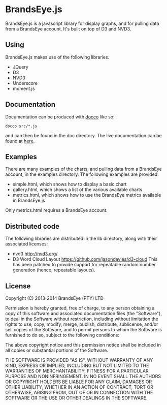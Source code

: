 # BrandsEye.js

BrandsEye.js is a javascript library for display graphs, and for pulling data from
a BrandsEye account. It's built on top of D3 and NVD3. 

## Using

BrandsEye.js makes use of the following libraries.

- JQuery
- D3
- NVD3
- Underscore
- moment.js

## Documentation

Documentation can be produced with [docco](http://jashkenas.github.io/docco/) like so:

    docco src/*.js

and can then be found in the doc directory. The live documentation can be found at 
[here](http://brandseye.github.io/brandseyejs/brandseye.html).

## Examples

There are many examples of the charts, and pulling data from a BrandsEye account, in the 
examples directory. The following examples are provided:

- simple.html, which shows how to display a basic chart
- gallery.html, which shows a list of the various available charts
- metrics.html, which shows how to use the BrandsEye metrics available in BrandsEye.js

Only metrics.html requires a BrandsEye account.

## Distributed code

The following libraries are distributed in the lib directory, along with their associated licenses:

- nvd3 http://nvd3.org/
- D3 Word Cloud Layout https://github.com/jasondavies/d3-cloud This has been patched to provide
  support for repeatable random number generation (hence, repeatable layouts).

## License

Copyright (C) 2013-2014 BrandsEye (PTY) LTD

Permission is hereby granted, free of charge, to any person obtaining a copy of this
software and associated documentation files (the "Software"), to deal in the Software
without restriction, including without limitation the rights to use, copy, modify,
merge, publish, distribute, sublicense, and/or sell copies of the Software, and to
permit persons to whom the Software is furnished to do so, subject to the following
conditions:

The above copyright notice and this permission notice shall be included in all
copies or substantial portions of the Software.

THE SOFTWARE IS PROVIDED "AS IS", WITHOUT WARRANTY OF ANY KIND, EXPRESS OR IMPLIED,
INCLUDING BUT NOT LIMITED TO THE WARRANTIES OF MERCHANTABILITY, FITNESS FOR A
PARTICULAR PURPOSE AND NONINFRINGEMENT. IN NO EVENT SHALL THE AUTHORS OR COPYRIGHT
HOLDERS BE LIABLE FOR ANY CLAIM, DAMAGES OR OTHER LIABILITY, WHETHER IN AN ACTION OF
CONTRACT, TORT OR OTHERWISE, ARISING FROM, OUT OF OR IN CONNECTION WITH THE SOFTWARE
OR THE USE OR OTHER DEALINGS IN THE SOFTWARE.
